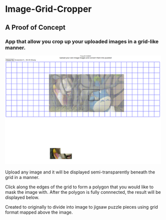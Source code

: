 # Image-Grid-Cropper
## A Proof of Concept
### App that allow you crop up your uploaded images in a grid-like manner. 

![Alt text](image-1.png)

Upload any image and it will be displayed semi-transparently beneath the grid in a manner.

Click along the edges of the grid to form a polygon that you would like to mask the image with. After the polygon is fully connnected, the result will be displayed below. 




Created to originally to divide into image to jigsaw puzzle pieces using grid format mapped above the image.
